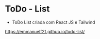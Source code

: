 # ToDo - List

- ToDo List criada com React JS e Tailwind

https://emmanuelf21.github.io/todo-list/
